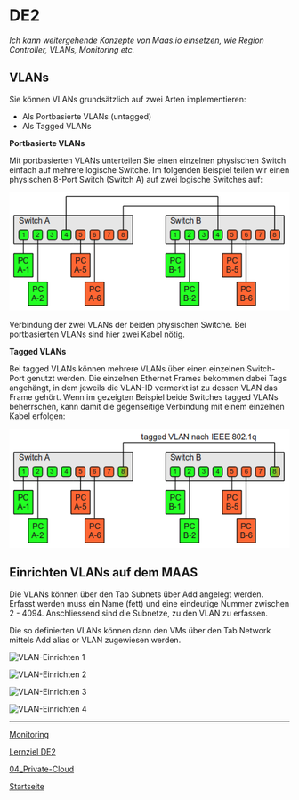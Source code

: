 # DE2
*Ich kann weitergehende Konzepte von Maas.io einsetzen, wie Region Controller, VLANs, Monitoring etc.*

## VLANs

Sie können VLANs grundsätzlich auf zwei Arten implementieren:

- Als Portbasierte VLANs (untagged)
- Als Tagged VLANs

**Portbasierte VLANs**

Mit portbasierten VLANs unterteilen Sie einen einzelnen physischen Switch einfach auf mehrere logische Switche. Im folgenden Beispiel teilen wir einen physischen 8-Port Switch (Switch A) auf zwei logische Switches auf:

![VLAN-Topologie](../00_Allgemein/images/04_Privat-Cloud/DE2_vlan.png)

Verbindung der zwei VLANs der beiden physischen Switche. Bei portbasierten VLANs sind hier zwei Kabel nötig.

**Tagged VLANs**

Bei tagged VLANs können mehrere VLANs über einen einzelnen Switch-Port genutzt werden. Die einzelnen Ethernet Frames bekommen dabei Tags angehängt, in dem jeweils die VLAN-ID vermerkt ist zu dessen VLAN das Frame gehört. Wenn im gezeigten Beispiel beide Switches tagged VLANs beherrschen, kann damit die gegenseitige Verbindung mit einem einzelnen Kabel erfolgen:

![VLAN-Topologie](../00_Allgemein/images/04_Privat-Cloud/DE2_vlantagged.png)

## Einrichten VLANs auf dem MAAS

Die VLANs können über den Tab Subnets über Add angelegt werden. Erfasst werden muss ein Name (fett) und eine eindeutige Nummer zwischen 2 - 4094. Anschliessend sind die Subnetze, zu den VLAN zu erfassen.

Die so definierten VLANs können dann den VMs über den Tab Network mittels Add alias or VLAN zugewiesen werden.

![VLAN-Einrichten 1](../00_Allgemein/images/04_Privat-Cloud/DE2_vlan1)

![VLAN-Einrichten 2](../00_Allgemein/images/04_Privat-Cloud/DE2_vlan2)

![VLAN-Einrichten 3](../00_Allgemein/images/04_Privat-Cloud/DE2_vlan3)

![VLAN-Einrichten 4](../00_Allgemein/images/04_Privat-Cloud/DE2_vlan4)
___

[Monitoring](../04_Private-Cloud/DE2_Monitoring.md)

[Lernziel DE2](../04_Private-Cloud/DE2.md)

[04_Private-Cloud](../04_Private-Cloud)

[Startseite](https://github.com/ask-yo-girl-about-me/Project-Future)

